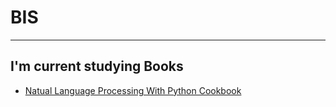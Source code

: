 # BIS #
------------
## I'm current studying Books ##
* [Natual Language Processing With Python Cookbook](https://github.com/JminJ/BIS/tree/main/Natural%20Language%20Processing%20with%20Python%20Cookbook)

